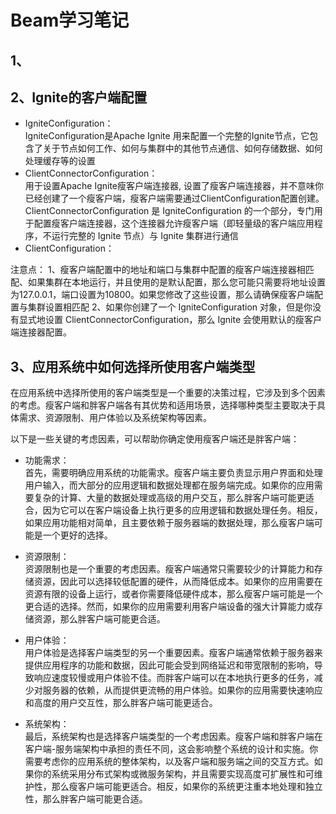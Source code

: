 # Beam学习笔记

## 1、

## 2、Ignite的客户端配置
- IgniteConfiguration：<br>
  IgniteConfiguration是Apache Ignite 用来配置一个完整的Ignite节点，它包含了关于节点如何工作、如何与集群中的其他节点通信、如何存储数据、如何处理缓存等的设置
- ClientConnectorConfiguration：<br>
  用于设置Apache Ignite瘦客户端连接器, 设置了瘦客户端连接器，并不意味你已经创建了一个瘦客户端，瘦客户端需要通过ClientConfiguration配置创建。
  <br>
  ClientConnectorConfiguration 是 IgniteConfiguration 的一个部分，专门用于配置瘦客户端连接器，这个连接器允许瘦客户端（即轻量级的客户端应用程序，不运行完整的 Ignite 节点）与 Ignite 集群进行通信
  <br>
- ClientConfiguration：<br>

注意点：
1、瘦客户端配置中的地址和端口与集群中配置的瘦客户端连接器相匹配、如果集群在本地运行，并且使用的是默认配置，那么您可能只需要将地址设置为127.0.0.1，端口设置为10800。如果您修改了这些设置，那么请确保瘦客户端配置与集群设置相匹配
2、如果你创建了一个 IgniteConfiguration 对象，但是你没有显式地设置 ClientConnectorConfiguration，那么 Ignite 会使用默认的瘦客户端连接器配置。
## 3、应用系统中如何选择所使用客户端类型
在应用系统中选择所使用的客户端类型是一个重要的决策过程，它涉及到多个因素的考虑。瘦客户端和胖客户端各有其优势和适用场景，选择哪种类型主要取决于具体需求、资源限制、用户体验以及系统架构等因素。

以下是一些关键的考虑因素，可以帮助你确定使用瘦客户端还是胖客户端：

- 功能需求：<br>
首先，需要明确应用系统的功能需求。瘦客户端主要负责显示用户界面和处理用户输入，而大部分的应用逻辑和数据处理都在服务端完成。如果你的应用需要复杂的计算、大量的数据处理或高级的用户交互，那么胖客户端可能更适合，因为它可以在客户端设备上执行更多的应用逻辑和数据处理任务。相反，如果应用功能相对简单，且主要依赖于服务器端的数据处理，那么瘦客户端可能是一个更好的选择。


- 资源限制：<br>
资源限制也是一个重要的考虑因素。瘦客户端通常只需要较少的计算能力和存储资源，因此可以选择较低配置的硬件，从而降低成本。如果你的应用需要在资源有限的设备上运行，或者你需要降低硬件成本，那么瘦客户端可能是一个更合适的选择。然而，如果你的应用需要利用客户端设备的强大计算能力或存储资源，那么胖客户端可能更合适。


- 用户体验：<br>
用户体验是选择客户端类型的另一个重要因素。瘦客户端通常依赖于服务器来提供应用程序的功能和数据，因此可能会受到网络延迟和带宽限制的影响，导致响应速度较慢或用户体验不佳。而胖客户端可以在本地执行更多的任务，减少对服务器的依赖，从而提供更流畅的用户体验。如果你的应用需要快速响应和高度的用户交互性，那么胖客户端可能更适合。

- 系统架构：<br>
  最后，系统架构也是选择客户端类型的一个考虑因素。瘦客户端和胖客户端在客户端-服务端架构中承担的责任不同，这会影响整个系统的设计和实施。你需要考虑你的应用系统的整体架构，以及客户端和服务端之间的交互方式。如果你的系统采用分布式架构或微服务架构，并且需要实现高度可扩展性和可维护性，那么瘦客户端可能更适合。相反，如果你的系统更注重本地处理和独立性，那么胖客户端可能更合适。